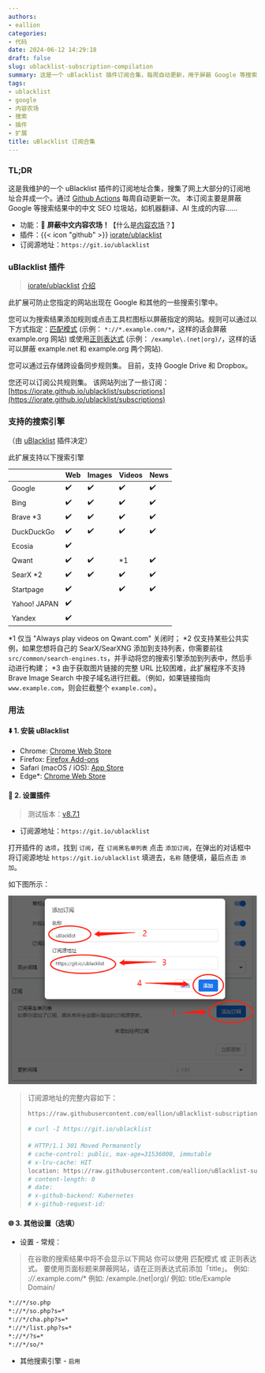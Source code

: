 ```yaml
---
authors:
- eallion
categories:
- 代码
date: 2024-06-12 14:29:18
draft: false
slug: ublacklist-subscription-compilation
summary: 这是一个 uBlacklist 插件订阅合集，每周自动更新，用于屏蔽 Google 等搜索引擎中的中文 SEO 垃圾站和内容农场。插件支持多种搜索引擎，可通过匹配模式或正则表达式自定义规则，并支持云同步和公共订阅。安装后只需添加订阅地址即可生效，还能手动添加其他屏蔽规则。
tags:
- ublacklist
- google
- 内容农场
- 搜索
- 插件
- 扩展
title: uBlacklist 订阅合集
---
```

### TL;DR

这是我维护的一个 uBlacklist 插件的订阅地址合集，搜集了网上大部分的订阅地址合并成一个。通过 [Github Actions](https://github.com/eallion/uBlacklist-subscription-compilation/actions/workflows/go.yml) 每周自动更新一次。
本订阅主要是屏蔽 Google 等搜索结果中的中文 SEO 垃圾站，如机器翻译、AI 生成的内容……

- 功能：🧱 **屏蔽中文内容农场！**【什么是[内容农场](https://zh.wikipedia.org/wiki/%E5%85%A7%E5%AE%B9%E8%BE%B2%E5%A0%B4)？】
- 插件：{{< icon "github" >}} [iorate/ublacklist](https://github.com/iorate/ublacklist)
- 订阅源地址：`https://git.io/ublacklist`

### uBlacklist 插件

> [iorate/ublacklist](https://github.com/iorate/ublacklist) [介绍](https://github.com/iorate/ublacklist/blob/master/README.zh-CN.md#%E4%BB%8B%E7%BB%8D)

此扩展可防止您指定的网站出现在 Google 和其他的一些搜索引擎中。

您可以为搜索结果添加规则或点击工具栏图标以屏蔽指定的网站。规则可以通过以下方式指定：[匹配模式](https://developer.mozilla.org/zh-CN/docs/mozilla/add-ons/webextensions/match_patterns) (示例： `*://*.example.com/*`，这样的话会屏蔽 example.org 网站) 或使用[正则表达式](https://developer.mozilla.org/zh-CN/docs/web/javascript/guide/regular_expressions) (示例： `/example\.(net|org)/`，这样的话可以屏蔽 example.net 和 example.org 两个网站).

您可以通过云存储跨设备同步规则集。 目前，支持 Google Drive 和 Dropbox。

您还可以订阅公共规则集。 该网站列出了一些订阅：[https://iorate.github.io/ublacklist/subscriptions](https://iorate.github.io/ublacklist/subscriptions)

### 支持的搜索引擎

（由 [uBlacklist](https://github.com/iorate/ublacklist) 插件决定）

此扩展支持以下搜索引擎

|              | Web                | Images             | Videos             | News               |
| ------------ | ------------------ | ------------------ | ------------------ | ------------------ |
| Google       | :heavy_check_mark: | :heavy_check_mark: | :heavy_check_mark: | :heavy_check_mark: |
| Bing         | :heavy_check_mark: | :heavy_check_mark: | :heavy_check_mark: | :heavy_check_mark: |
| Brave \*3    | :heavy_check_mark: | :heavy_check_mark: | :heavy_check_mark: | :heavy_check_mark: |
| DuckDuckGo   | :heavy_check_mark: | :heavy_check_mark: | :heavy_check_mark: | :heavy_check_mark: |
| Ecosia       | :heavy_check_mark: |                    |                    |                    |
| Qwant        | :heavy_check_mark: | :heavy_check_mark: | \*1                | :heavy_check_mark: |
| SearX \*2    | :heavy_check_mark: | :heavy_check_mark: | :heavy_check_mark: | :heavy_check_mark: |
| Startpage    | :heavy_check_mark: |                    | :heavy_check_mark: | :heavy_check_mark: |
| Yahoo! JAPAN | :heavy_check_mark: |                    |                    |                    |
| Yandex       | :heavy_check_mark: |                    |                    |                    |

\*1 仅当 "Always play videos on Qwant.com" 关闭时；
\*2 仅支持某些公共实例，如果您想将自己的 SearX/SearXNG 添加到支持列表，你需要前往`src/common/search-engines.ts`，并手动将您的搜索引擎添加到列表中，然后手动进行构建；
\*3 由于获取图片链接的完整 URL 比较困难，此扩展程序不支持 Brave Image Search 中按子域名进行拦截。（例如，如果链接指向 `www.example.com`，则会拦截整个 `example.com`）。

### 用法

#### ⬇️ 1. 安装 uBlacklist

- Chrome: [Chrome Web Store](https://chrome.google.com/webstore/detail/ublacklist/pncfbmialoiaghdehhbnbhkkgmjanfhe)
- Firefox: [Firefox Add-ons](https://addons.mozilla.org/en-US/firefox/addon/ublacklist/)
- Safari (macOS / iOS): [App Store](https://apps.apple.com/us/app/ublacklist-for-safari/id1547912640)
- Edge*: [Chrome Web Store](https://chrome.google.com/webstore/detail/ublacklist/pncfbmialoiaghdehhbnbhkkgmjanfhe)

#### 🔧 2. 设置插件

> 测试版本：[v8.7.1](https://github.com/iorate/ublacklist/releases/tag/v8.7.1)

- 订阅源地址：`https://git.io/ublacklist`

打开插件的 `选项`，找到 `订阅`，在 `订阅黑名单列表` 点击 `添加订阅`，在弹出的对话框中将订阅源地址 `https://git.io/ublacklist` 填进去，`名称` 随便填，最后点击 `添加`。

如下图所示：

![](x2yWi62OWl.png)

<blockquote>
订阅源地址的完整内容如下：

```bash
https://raw.githubusercontent.com/eallion/uBlacklist-subscription-compilation/main/uBlacklist.txt
```

```bash
# curl -I https://git.io/ublacklist

# HTTP/1.1 301 Moved Permanently
# cache-control: public, max-age=31536000, immutable
# x-lru-cache: HIT
location: https://raw.githubusercontent.com/eallion/uBlacklist-subscription-compilation/main/uBlacklist.txt
# content-length: 0
# date: 
# x-github-backend: Kubernetes
# x-github-request-id: 
```

</blockquote>

#### 🌐 3. 其他设置（选填）

- 设置 - 常规：

> 在谷歌的搜索结果中将不会显示以下网站
> 你可以使用 匹配模式 或 正则表达式。
> 要使用页面标题来屏蔽网站，请在正则表达式前添加「title」。
> 例如: *://*.example.com/*
> 例如: /example\.(net|org)/
> 例如: title/Example Domain/

```bash
*://*/so.php
*://*/so.php?s=*
*://*/cha.php?s=*
*://*/list.php?s=*
*://*/?s=*
*://*/so/*
```

- 其他搜索引擎 - `启用`